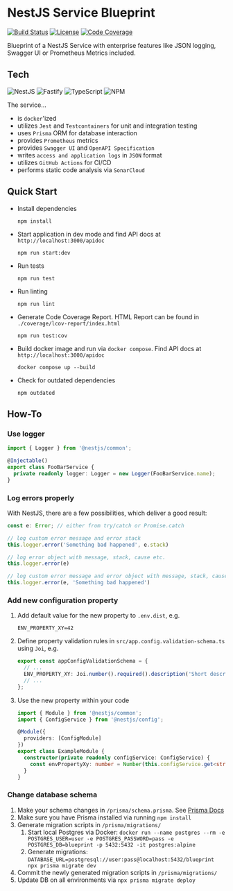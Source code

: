 # NestJS Service Blueprint
[![Build Status](https://github.com/tblasche/blueprint-nodejs-nestjs/actions/workflows/main.yml/badge.svg)](https://github.com/tblasche/blueprint-nodejs-nestjs/actions/workflows/main.yml)
[![License](https://img.shields.io/github/license/tblasche/blueprint-nodejs-nestjs)](https://github.com/tblasche/blueprint-nodejs-nestjs/blob/main/LICENSE)
[![Code Coverage](https://sonarcloud.io/api/project_badges/measure?project=tblasche_blueprint-nodejs-nestjs&metric=coverage)](https://sonarcloud.io/summary/new_code?id=tblasche_blueprint-nodejs-nestjs)

Blueprint of a NestJS Service with enterprise features like JSON logging, Swagger UI or Prometheus Metrics included.

## Tech
![NestJS](https://img.shields.io/badge/nestjs-%23E0234E.svg?style=for-the-badge&logo=nestjs&logoColor=white)
![Fastify](https://img.shields.io/badge/fastify-%23000000.svg?style=for-the-badge&logo=fastify&logoColor=white)
![TypeScript](https://img.shields.io/badge/typescript-%23007ACC.svg?style=for-the-badge&logo=typescript&logoColor=white)
![NPM](https://img.shields.io/badge/NPM-%23CB3837.svg?style=for-the-badge&logo=npm&logoColor=white)

The service...
* is `docker`'ized
* utilizes `Jest` and `Testcontainers` for unit and integration testing
* uses `Prisma` ORM for database interaction
* provides `Prometheus` metrics
* provides `Swagger UI` and `OpenAPI Specification`
* writes `access and application logs` in `JSON` format
* utilizes `GitHub Actions` for CI/CD
* performs static code analysis via `SonarCloud`

## Quick Start
* Install dependencies
  ```console
  npm install
  ```
* Start application in dev mode and find API docs at `http://localhost:3000/apidoc`
  ```console
  npm run start:dev
  ```
* Run tests
  ```console
  npm run test
  ```
* Run linting
  ```console
  npm run lint
  ```
* Generate Code Coverage Report. HTML Report can be found in `./coverage/lcov-report/index.html`
  ```console
  npm run test:cov
  ```
* Build docker image and run via `docker compose`. Find API docs at `http://localhost:3000/apidoc`
  ```console
  docker compose up --build
  ```
* Check for outdated dependencies
  ```console
  npm outdated
  ```

## How-To

### Use logger

```typescript
import { Logger } from '@nestjs/common';

@Injectable()
export class FooBarService {
  private readonly logger: Logger = new Logger(FooBarService.name);
}
```

### Log errors properly

With NestJS, there are a few possibilities, which deliver a good result:
```typescript
const e: Error; // either from try/catch or Promise.catch

// log custom error message and error stack
this.logger.error('Something bad happened', e.stack)

// log error object with message, stack, cause etc.
this.logger.error(e)

// log custom error message and error object with message, stack, cause etc.
this.logger.error(e, 'Something bad happened')
```

### Add new configuration property

1. Add default value for the new property to `.env.dist`, e.g.
   ```text
   ENV_PROPERTY_XY=42
   ```
2. Define property validation rules in `src/app.config.validation-schema.ts` using `Joi`, e.g.
   ```typescript
   export const appConfigValidationSchema = {
     // ...
     ENV_PROPERTY_XY: Joi.number().required().description('Short description of the property'),
     // ...
   };
   ```
3. Use the new property within your code
   ```typescript
   import { Module } from '@nestjs/common';
   import { ConfigService } from '@nestjs/config';

   @Module({
     providers: [ConfigModule]
   })
   export class ExampleModule {
     constructor(private readonly configService: ConfigService) {
       const envPropertyXy: number = Number(this.configService.get<string>('ENV_PROPERTY_XY'));
     }
   }
   ```

### Change database schema

1. Make your schema changes in `/prisma/schema.prisma`. See [Prisma Docs](https://www.prisma.io/docs/orm/prisma-schema/data-model/models)
2. Make sure you have Prisma installed via running `npm install`
3. Generate migration scripts in `/prisma/migrations/`
   1. Start local Postgres via Docker: `docker run --name postgres --rm -e POSTGRES_USER=user -e POSTGRES_PASSWORD=pass -e POSTGRES_DB=blueprint -p 5432:5432 -it postgres:alpine`
   2. Generate migrations: `DATABASE_URL=postgresql://user:pass@localhost:5432/blueprint npx prisma migrate dev`
4. Commit the newly generated migration scripts in `/prisma/migrations/`
5. Update DB on all environments via `npx prisma migrate deploy`
